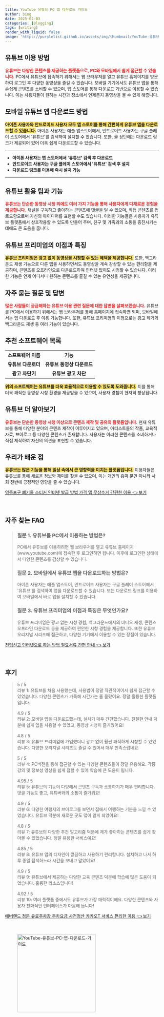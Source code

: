 ```yaml
---
title: YouTube 유튜브 PC 앱 다운로드 가이드
author: bing
date: 2025-02-03
categories: [Blogging]
tags: [writing]
render_with_liquid: false
image: 'https://purplelist.github.io/assets/img/thumbnail/YouTube-유튜브-PC-앱-다운로드-가이드.webp'
---
```



<h2 id='유튜브_이용_방법'>유튜브 이용 방법</h2>

<p><b><span style="color: #ee2323;">유튜브는 다양한 콘텐츠를 제공하는 플랫폼으로, PC와 모바일에서 쉽게 접근할 수 있습니다.</span></b> PC에서 유튜브에 접속하기 위해서는 웹 브라우저를 열고 유튜브 홈페이지를 방문하여 로그인 후 다양한 동영상을 즐길 수 있습니다. 모바일 기기에서도 유튜브 앱을 통해 손쉽게 콘텐츠를 소비할 수 있으며, 앱 스토어를 통해 다운로드 기반으로 이용할 수 있습니다. 이는 사용자들이 원하는 시간과 장소에서 언제든지 동영상을 볼 수 있게 해줍니다.</p>

<h2 id='유튜브_앱_다운로드_방법'>모바일 유튜브 앱 다운로드 방법</h2>

<p><b><span style="background-color: #ffe066;">아이폰 사용자와 안드로이드 사용자 모두 앱 스토어를 통해 간편하게 유튜브 앱을 다운로드할 수 있습니다.</span></b> 아이폰 사용자는 애플 앱스토어에서, 안드로이드 사용자는 구글 플레이 스토어에서 '유튜브'를 검색하여 설치할 수 있습니다. 또한, 글 상단에는 다운로드 링크가 제공되어 있어 더욱 쉽게 다운로드할 수 있습니다.</p>

<hr />

<ul>
    <li><b>아이폰 사용자는 앱 스토어에서 '유튜브' 검색 후 다운로드</b></li>
    <li><b>안드로이드 사용자는 구글 플레이 스토어에서 '유튜브' 검색 후 설치</b></li>
    <li><b>다운로드 링크를 이용해 즉시 설치 가능</b></li>
</ul>

<hr />

<h2 id='유튜브_활용_팁'>유튜브 활용 팁과 기능</h2>

<p><b><span style="color: #ee2323;">유튜브는 단순한 동영상 시청 외에도 여러 가지 기능을 통해 사용자에게 다채로운 경험을 제공합니다.</span></b> 채널을 구독하고 좋아하는 콘텐츠에 댓글을 달 수 있으며, 직접 콘텐츠를 업로드함으로써 자신의 아이디어를 표현할 수도 있습니다. 이러한 기능들은 사용자가 유튜브 플랫폼에서 상호작용할 수 있도록 만들어 주며, 친구 및 가족과의 소통을 증진시키는 데에도 큰 도움을 줍니다.</p>

<h2 id='유튜브_프리미엄_이점'>유튜브 프리미엄의 이점과 특징</h2>

<p><b><span style="background-color: #ffe066;">유튜브 프리미엄은 광고 없이 동영상을 시청할 수 있는 혜택을 제공합니다.</span></b> 또한, 백그라운드 재생 기능으로 다른 앱을 사용하면서도 동영상을 계속 감상할 수 있는 편리함을 제공하며, 콘텐츠를 오프라인으로 다운로드하여 인터넷 없이도 시청할 수 있습니다. 이러한 기능은 언제 어디서나 원하는 콘텐츠를 즐길 수 있는 유연성을 제공합니다.</p>

<h2 id='자주묻는질문_및_답변'>자주 묻는 질문 및 답변</h2>

<p><b><span style="color: #ee2323;">많은 사람들이 궁금해하는 유튜브 이용 관련 질문에 대한 답변을 살펴보겠습니다.</span></b> 유튜브를 PC에서 이용하기 위해서는 웹 브라우저를 통해 홈페이지에 접속하면 되며, 모바일에서는 앱 다운로드 후 이용 가능합니다. 또한, 유튜브 프리미엄의 이점으로는 광고 제거와 백그라운드 재생 등 여러 기능이 있습니다.</p>

<h2 id='추천_소프트웨어'>추천 소프트웨어 목록</h2>

<table>
    <tr>
        <td style="text-align: center; height: 17px;"><b>소프트웨어 이름</b></td>
        <td style="text-align: center; height: 17px;"><b>기능</b></td>
    </tr>
    <tr>
        <td style="text-align: center; height: 17px;"><b>유튜브 다운로더</b></td>
        <td style="text-align: center; height: 17px;"><b>유튜브 동영상 다운로드</b></td>
    </tr>
    <tr>
        <td style="text-align: center; height: 17px;"><b>광고 차단기</b></td>
        <td style="text-align: center; height: 17px;"><b>유튜브 광고 차단</b></td>
    </tr>
</table>

<p><b><span style="background-color: #ffe066;">위의 소프트웨어는 유튜브를 더욱 효율적으로 이용할 수 있도록 도와줍니다.</span></b> 이를 통해 더욱 쾌적한 동영상 시청 환경을 제공받을 수 있으며, 사용자 경험이 현저히 향상됩니다.</p>

<h2 id='유튜브_더_알아보기'>유튜브 더 알아보기</h2>

<p><b><span style="color: #ee2323;">유튜브는 단순한 동영상 시청 이상으로 콘텐츠 제작 및 공유의 플랫폼입니다.</span></b> 현재 유튜브를 통해 다양한 분야의 콘텐츠 제작이 이루어지고 있으며, 아티스트들의 작품, 교육적 자료, 브이로그 등 다양한 콘텐츠가 존재합니다. 사용자는 이러한 콘텐츠를 소비하거나 직접 제작하여 자신의 의견을 표현할 수 있습니다.</p>

<h2 id='우리가_배운_점'>우리가 배운 점</h2>

<p><b><span style="background-color: #ffe066;">유튜브는 많은 기능을 통해 일상 속에서 큰 영향력을 미치는 플랫폼입니다.</span></b> 이용자들은 유튜브를 통해 새로운 정보와 재미를 찾을 수 있으며, 이는 개인의 흥미 뿐만 아니라 사회 전반에 긍정적인 영향을 줄 수 있습니다.</p>


<p><a class="click-button" title="영등포구 폐기물 스티커 인터넷 발급 방법 가격 앱 무상수거 간편한 이용" href="https://purplelist.github.io/posts/%EC%98%81%EB%93%B1%ED%8F%AC%EA%B5%AC-%ED%8F%90%EA%B8%B0%EB%AC%BC-%EC%8A%A4%ED%8B%B0%EC%BB%A4-%EC%9D%B8%ED%84%B0%EB%84%B7-%EB%B0%9C%EA%B8%89-%EB%B0%A9%EB%B2%95-%EA%B0%80%EA%B2%A9-%EC%95%B1-%EB%AC%B4%EC%83%81%EC%88%98%EA%B1%B0-%EA%B0%84%ED%8E%B8%ED%95%9C-%EC%9D%B4%EC%9A%A9/" rel="dofollow">영등포구 폐기물 스티커 인터넷 발급 방법 가격 앱 무상수거 간편한 이용 👈 보기</a></p><br>
<h2 id='자주_찾는_FAQ'>자주 찾는 FAQ</h2>
<div itemscope="" itemtype="https://schema.org/FAQPage"> 
<blockquote> 
<div itemscope="" itemprop="mainEntity" itemtype="https://schema.org/Question"> 
<h3 itemprop="name">질문 1. 유튜브를 PC에서 이용하는 방법은?</h3> 
<div itemscope="" itemprop="acceptedAnswer" itemtype="https://schema.org/Answer"> 
<span itemprop="text"> 
<p>PC에서 유튜브를 이용하려면 웹 브라우저를 열고 유튜브 홈페이지(www.youtube.com)에 접속한 후 로그인하면 됩니다. 이후에 로그인한 상태에서 다양한 콘텐츠를 감상할 수 있습니다.</p> 
</span> 
</div> 
</div> 

<div itemscope="" itemprop="mainEntity" itemtype="https://schema.org/Question"> 
<h3 itemprop="name">질문 2. 모바일에서 유튜브 앱을 다운로드하는 방법은?</h3> 
<div itemscope="" itemprop="acceptedAnswer" itemtype="https://schema.org/Answer"> 
<span itemprop="text"> 
<p>아이폰 사용자는 애플 앱스토어, 안드로이드 사용자는 구글 플레이 스토어에서 '유튜브'를 검색하여 앱을 다운로드할 수 있습니다. 또는 다운로드 링크를 이용하여 모바일에서 바로 앱을 설치할 수 있습니다.</p> 
</span> 
</div> 
</div> 

<div itemscope="" itemprop="mainEntity" itemtype="https://schema.org/Question"> 
<h3 itemprop="name">질문 3. 유튜브 프리미엄의 이점과 특징은 무엇인가요?</h3> 
<div itemscope="" itemprop="acceptedAnswer" itemtype="https://schema.org/Answer"> 
<span itemprop="text"> 
<p>유튜브 프리미엄은 광고 없는 시청 경험, 백그라운드에서의 비디오 재생, 콘텐츠 오프라인 다운로드 등을 제공하여 편안한 시청 경험을 제공합니다. 또한 유튜브 오리지널 시리즈에 접근하고, 다양한 기기에서 이용할 수 있는 장점이 있습니다.</p> 
</span> 
</div> 
</div> 
</blockquote> 
</div>
<p><a class="click-button" title="전입신고 인터넷으로 하는 방법 필요서류 간편 안내" href="https://purplelist.github.io/posts/%EC%A0%84%EC%9E%85%EC%8B%A0%EA%B3%A0-%EC%9D%B8%ED%84%B0%EB%84%B7%EC%9C%BC%EB%A1%9C-%ED%95%98%EB%8A%94-%EB%B0%A9%EB%B2%95-%ED%95%84%EC%9A%94%EC%84%9C%EB%A5%98-%EA%B0%84%ED%8E%B8-%EC%95%88%EB%82%B4/" rel="dofollow">전입신고 인터넷으로 하는 방법 필요서류 간편 안내 👈 보기</a></p><br>
<h2 id='후기'>후기</h2>
<div itemscope itemtype="https://schema.org/Product">
  <blockquote>
  <div itemprop="review" itemscope itemtype="https://schema.org/Review">
      <div itemprop="reviewRating" itemscope itemtype="https://schema.org/Rating"> <span itemprop="ratingValue">5</span> / <span itemprop="bestRating">5</span> </div>
      <span itemprop="reviewBody">리뷰 1: 유튜브를 처음 사용했는데, 사용법이 정말 직관적이어서 쉽게 접근할 수 있었습니다. 다양한 콘텐츠가 가득해 시간가는 줄 몰랐어요. 정말 훌륭한 플랫폼입니다.</span>
  </div>
  <br>
  <div itemprop="review" itemscope itemtype="https://schema.org/Review">
      <div itemprop="reviewRating" itemscope itemtype="https://schema.org/Rating"> <span itemprop="ratingValue">4.9</span> / <span itemprop="bestRating">5</span> </div>
      <span itemprop="reviewBody">리뷰 2: 모바일 앱을 다운로드했는데, 설치가 매우 간편했습니다. 친절한 안내 덕분에 쉽게 앱을 사용할 수 있었고, 동영상 시청이 즐거웠어요!</span>
  </div>
  <br>
  <div itemprop="review" itemscope itemtype="https://schema.org/Review">
      <div itemprop="reviewRating" itemscope itemtype="https://schema.org/Rating"> <span itemprop="ratingValue">4.8</span> / <span itemprop="bestRating">5</span> </div>
      <span itemprop="reviewBody">리뷰 3: 유튜브 프리미엄에 가입했더니 광고 없이 훨씬 쾌적하게 시청할 수 있었습니다. 다양한 오리지널 시리즈도 즐길 수 있어서 매우 만족스럽네요.</span>
  </div>
  <br>
  <div itemprop="review" itemscope itemtype="https://schema.org/Review">
      <div itemprop="reviewRating" itemscope itemtype="https://schema.org/Rating"> <span itemprop="ratingValue">5</span> / <span itemprop="bestRating">5</span> </div>
      <span itemprop="reviewBody">리뷰 4: PC버전을 통해 접근할 수 있는 다양한 콘텐츠들이 정말 유용해요. 각종 강의 및 정보성 영상을 쉽게 접할 수 있어 학습에 큰 도움이 됩니다.</span>
  </div>
  <br>
  <div itemprop="review" itemscope itemtype="https://schema.org/Review">
      <div itemprop="reviewRating" itemscope itemtype="https://schema.org/Rating"> <span itemprop="ratingValue">4.95</span> / <span itemprop="bestRating">5</span> </div>
      <span itemprop="reviewBody">리뷰 5: 유튜브의 기능이 다양해서 콘텐츠 구독과 소통하기가 매우 편리합니다. 댓글 기능도 좋고, 유튜버와의 소통이 즐거워요!</span>
  </div>
  <br>
  <div itemprop="review" itemscope itemtype="https://schema.org/Review">
      <div itemprop="reviewRating" itemscope itemtype="https://schema.org/Rating"> <span itemprop="ratingValue">4.9</span> / <span itemprop="bestRating">5</span> </div>
      <span itemprop="reviewBody">리뷰 6: 다양한 여행지의 브이로그를 보면서 집에서 여행하는 기분을 느낄 수 있었습니다. 유튜브 덕분에 새로운 곳도 많이 알게 되었어요!</span>
  </div>
  <br>
  <div itemprop="review" itemscope itemtype="https://schema.org/Review">
      <div itemprop="reviewRating" itemscope itemtype="https://schema.org/Rating"> <span itemprop="ratingValue">4.8</span> / <span itemprop="bestRating">5</span> </div>
      <span itemprop="reviewBody">리뷰 7: 유튜브의 다양한 추천 알고리즘 덕분에 제가 좋아하는 콘텐츠를 쉽게 찾아볼 수 있었습니다. 정말 유용한 서비스예요!</span>
  </div>
  <br>
  <div itemprop="review" itemscope itemtype="https://schema.org/Review">
      <div itemprop="reviewRating" itemscope itemtype="https://schema.org/Rating"> <span itemprop="ratingValue">4.85</span> / <span itemprop="bestRating">5</span> </div>
      <span itemprop="reviewBody">리뷰 8: 유튜브 앱의 디자인이 깔끔하고 사용하기 편리합니다. 설치하고 나서 하루 종일 탐색하느라 시간을 보내고 말았어요!</span>
  </div>
  <br>
  <div itemprop="review" itemscope itemtype="https://schema.org/Review">
      <div itemprop="reviewRating" itemscope itemtype="https://schema.org/Rating"> <span itemprop="ratingValue">4.9</span> / <span itemprop="bestRating">5</span> </div>
      <span itemprop="reviewBody">리뷰 9: 유튜브에서 제공하는 다양한 교육 콘텐츠 덕분에 학습에 많은 도움이 되었습니다. 훌륭한 리소스입니다!</span>
  </div>
  <br>
  <div itemprop="review" itemscope itemtype="https://schema.org/Review">
      <div itemprop="reviewRating" itemscope itemtype="https://schema.org/Rating"> <span itemprop="ratingValue">4.92</span> / <span itemprop="bestRating">5</span> </div>
      <span itemprop="reviewBody">리뷰 10: 여러 플랫폼 중에서도 유튜브가 가장 매력적이에요. 다양한 콘텐츠와 사용자 친화적인 인터페이스가 마음에 듭니다!</span>
  </div>
  </blockquote>
</div>
<p><a class="click-button" title="에버랜드 정문 유료주차장 주차요금 사전정산 카카오T 서비스 편리한 이용" href="https://purplelist.github.io/posts/%EC%97%90%EB%B2%84%EB%9E%9C%EB%93%9C-%EC%A0%95%EB%AC%B8-%EC%9C%A0%EB%A3%8C%EC%A3%BC%EC%B0%A8%EC%9E%A5-%EC%A3%BC%EC%B0%A8%EC%9A%94%EA%B8%88-%EC%82%AC%EC%A0%84%EC%A0%95%EC%82%B0-%EC%B9%B4%EC%B9%B4%EC%98%A4T-%EC%84%9C%EB%B9%84%EC%8A%A4-%ED%8E%B8%EB%A6%AC%ED%95%9C-%EC%9D%B4%EC%9A%A9/" rel="dofollow">에버랜드 정문 유료주차장 주차요금 사전정산 카카오T 서비스 편리한 이용 👈 보기</a></p><br>
<figure class="image"><img src="https://purplelist.github.io/assets/img/thumbnail/YouTube-유튜브-PC-앱-다운로드-가이드.webp" alt="YouTube-유튜브-PC-앱-다운로드-가이드" width="256" height="256"></figure>